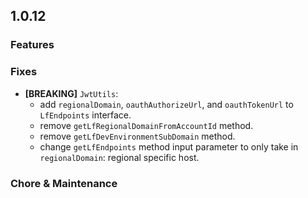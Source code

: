 ## 1.0.12

### Features

### Fixes
- **[BREAKING]** `JwtUtils`:
  - add `regionalDomain`, `oauthAuthorizeUrl`, and `oauthTokenUrl` to `LfEndpoints` interface.
  - remove `getLfRegionalDomainFromAccountId` method.
  - remove `getLfDevEnvironmentSubDomain` method.
  - change `getLfEndpoints` method input parameter to only take in `regionalDomain`: regional specific host.


### Chore & Maintenance
